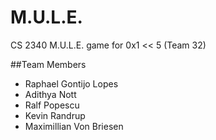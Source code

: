 # M.U.L.E.
CS 2340 M.U.L.E. game for 0x1 << 5 (Team 32) 

##Team Members

* Raphael Gontijo Lopes
* Adithya Nott
* Ralf Popescu
* Kevin Randrup
* Maximillian Von Briesen
